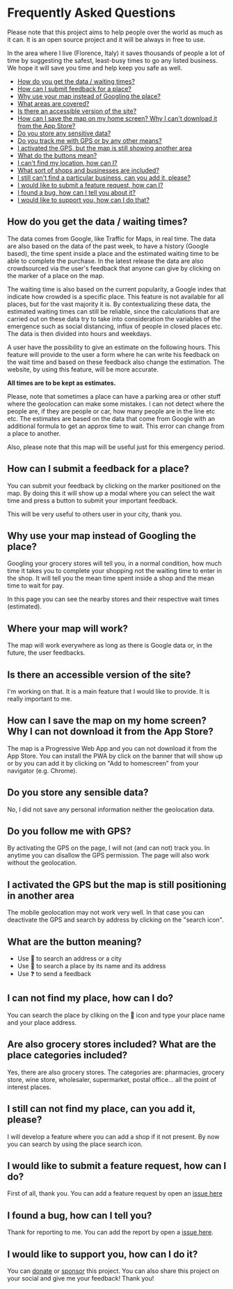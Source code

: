 # Frequently Asked Questions

Please note that this project aims to help people over the world as much as it can.
It is an open source project and it will be always in free to use.

In the area where I live (Florence, Italy) it saves thousands of people a lot of time by suggesting the safest, least-busy times to go any listed business. We hope it will save you time and help keep you safe as well.

- [How do you get the data / waiting times?](#how-do-you-get-the-data--waiting-times)
- [How can I submit feedback for a place?](#how-can-i-submit-a-feedback-for-a-place)
- [Why use your map instead of Googling the place?](#why-use-your-map-instead-of-googling-the-place)
- [What areas are covered?](#where-your-map-will-work)
- [Is there an accessible version of the site?](#is-there-an-accessible-version-of-the-site)
- [How can I save the map on my home screen? Why I can't download it from the App Store?](#how-can-i-save-the-map-on-my-home-screen-why-i-can-not-download-it-from-the-app-store)
- [Do you store any sensitive data?](#do-you-store-any-sensible-data)
- [Do you track me with GPS or by any other means?](#do-you-follow-me-with-gps)
- [I activated the GPS, but the map is still showing another area](#i-activated-the-gps-but-the-map-is-still-positioning-in-another-area)
- [What do the buttons mean?](#what-are-the-button-meaning)
- [I can't find my location, how can I?](#i-can-not-find-my-place-how-can-i-do)
- [What sort of shops and businesses are included?](#are-also-grocery-stores-included-what-are-the-place-categories-included)
- [I still can't find a particular business, can you add it, please?](#i-still-can-not-find-my-place-can-you-add-it-please)
- [I would like to submit a feature request, how can I?](#i-would-like-to-submit-a-feature-request-how-can-i-do)
- [I found a bug, how can I tell you about it?](#i-would-like-to-submit-a-feature-request-how-can-i-do)
- [I would like to support you, how can I do that?](#i-would-like-to-submit-a-feature-request-how-can-i-do)

## How do you get the data / waiting times?

The data comes from Google, like Traffic for Maps, in real time. The data are also based on the data of the past week, to have a history (Google based), the time spent inside a place and the estimated waiting time to be able to complete the purchase.
In the latest release the data are also crowdsourced via the user's feedback that anyone can give by clicking on the marker of a place on the map.

The waiting time is also based on the current popularity, a Google index that indicate how crowded is a specific place. This feature is not available for all places, but for the vast majority it is. By contextualizing these data, the estimated waiting times can still be reliable, since the calculations that are carried out on these data try to take into consideration the variables of the emergence such as social distancing, influx of people in closed places etc.
The data is then divided into hours and weekdays.

A user have the possibility to give an estimate on the following hours.
This feature will provide to the user a form where he can write his feedback on the wait time and based on these feedback also change the estimation.
The website, by using this feature, will be more accurate.

**All times are to be kept as estimates.**

Please, note that sometimes a place can have a parking area or other stuff where the geolocation can make some mistakes. I can not detect where the people are, if they are people or car, how many people are in the line etc etc. The estimates are based on the data that come from Google with an additional formula to get an approx time to wait. This error can change from a place to another.

Also, please note that this map will be useful just for this emergency period.

## How can I submit a feedback for a place?
You can submit your feedback by clicking on the marker positioned on the map.
By doing this it will show up a modal where you can select the wait time and press a button to submit your important feedback.

This will be very useful to others user in your city, thank you.

## Why use your map instead of Googling the place?
Googling your grocery stores will tell you, in a normal condition, how much time it takes you to complete your shopping not the waiting time to enter in the shop. It will tell you the mean time spent inside a shop and the mean time to wait for pay.

In this page you can see the nearby stores and their respective wait times (estimated).

## Where your map will work?

The map will work everywhere as long as there is Google data or, in the future, the user feedbacks.

## Is there an accessible version of the site?

I'm working on that. It is a main feature that I would like to provide. It is really important to me.

## How can I save the map on my home screen? Why I can not download it from the App Store?

The map is a Progressive Web App and you can not download it from the App Store.
You can install the PWA by click on the banner that will show up or by you can add it by clicking on "Add to homescreen" from your navigator (e.g. Chrome).

## Do you store any sensible data?

No, I did not save any personal information neither the geolocation data.

## Do you follow me with GPS?

By activating the GPS on the page, I will not (and can not) track you.
In anytime you can disallow the GPS permission.
The page will also work without the geolocation.

## I activated the GPS but the map is still positioning in another area

The mobile geolocation may not work very well.
In that case you can deactivate the GPS and search by address by clicking on the "search icon".

## What are the button meaning?
- Use &#x1F50E; to search an address or a city
- Use &#128722; to search a place by its name and its address
- Use &#x2753; to send a feedback

## I can not find my place, how can I do?

You can search the place by cliking on the &#128722; icon and type your place name and your place address.

## Are also grocery stores included? What are the place categories included?

Yes, there are also grocery stores. The categories are: pharmacies, grocery store, wine store, wholesaler, supermarket, postal office... all the point of interest places.

## I still can not find my place, can you add it, please?

I will develop a feature where you can add a shop if it not present.
By now you can search by using the place search icon.

## I would like to submit a feature request, how can I do?

First of all, thank you.
You can add a feature request by open an [issue here](https://github.com/TheJoin95/covid19-market-waiting-times/issues)

## I found a bug, how can I tell you?

Thank for reporting to me.
You can add the report by open a [issue here](https://github.com/TheJoin95/covid19-market-waiting-times/issues).

## I would like to support you, how can I do it?

You can [donate](https://www.paypal.com/cgi-bin/webscr?cmd=_s-xclick&hosted_button_id=LDJAYNBVGBZHS&source=url) or [sponsor](https://github.com/sponsors/TheJoin95) this project.
You can also share this project on your social and give me your feedback! Thank you!
